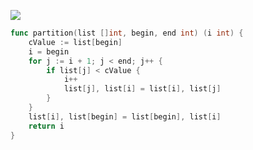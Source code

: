 ![](https://i.loli.net/2019/11/26/grHlx5MASQdymUF.png)

```go
func partition(list []int, begin, end int) (i int) {
    cValue := list[begin]
    i = begin
    for j := i + 1; j < end; j++ {
        if list[j] < cValue {
            i++
            list[j], list[i] = list[i], list[j]
        }
    }
    list[i], list[begin] = list[begin], list[i]
    return i
}
```

